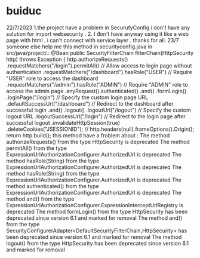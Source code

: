 # buiduc
22/7/2023
1.the project have a problem in SecurutyConfig i don't have any solution for import websecurity .
2. I đon't have anyway using it like a web page with html . i can't connect with service layer .
thanks for all.
23/7
someone else help me this method in securityconfig.java in src/java/project/.:
 @Bean
    public SecurityFilterChain filterChain(HttpSecurity http) throws Exception {
        http.authorizeRequests()
                .requestMatchers("/login").permitAll() // Allow access to login page without authentication
                .requestMatchers("/dashboard").hasRole("USER") // Require "USER" role to access the dashboard
                .requestMatchers("/admin").hasRole("ADMIN") // Require "ADMIN" role to access the admin page
                .anyRequest().authenticated()
                .and()
            .formLogin()
                .loginPage("/login") // Specify the custom login page URL
                .defaultSuccessUrl("/dashboard") // Redirect to the dashboard after successful login
                .and()
            .logout()
                .logoutUrl("/logout") // Specify the custom logout URL
                .logoutSuccessUrl("/login") // Redirect to the login page after successful logout
                .invalidateHttpSession(true)
                .deleteCookies("JSESSIONID");
            // http.headers(null).frameOptions().Origin();
            return http.build();
this method have a froblem about :
The method authorizeRequests() from the type HttpSecurity is deprecated
The method permitAll() from the type ExpressionUrlAuthorizationConfigurer<HttpSecurity>.AuthorizedUrl is deprecated
The method hasRole(String) from the type ExpressionUrlAuthorizationConfigurer<HttpSecurity>.AuthorizedUrl is deprecated
The method hasRole(String) from the type ExpressionUrlAuthorizationConfigurer<HttpSecurity>.AuthorizedUrl is deprecated
The method authenticated() from the type ExpressionUrlAuthorizationConfigurer<HttpSecurity>.AuthorizedUrl is deprecated
The method and() from the type ExpressionUrlAuthorizationConfigurer<HttpSecurity>.ExpressionInterceptUrlRegistry is deprecated
The method formLogin() from the type HttpSecurity has been deprecated since version 6.1 and marked for removal
The method and() from the type SecurityConfigurerAdapter<DefaultSecurityFilterChain,HttpSecurity> has been deprecated since version 6.1 and marked for removal
The method logout() from the type HttpSecurity has been deprecated since version 6.1 and marked for removal

